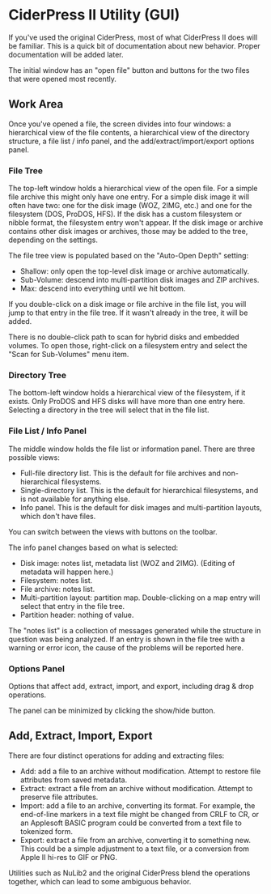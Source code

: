 # CiderPress II Utility (GUI) #

If you've used the original CiderPress, most of what CiderPress II does will be familiar.  This
is a quick bit of documentation about new behavior.  Proper documentation will be added later.

The initial window has an "open file" button and buttons for the two files that were opened
most recently.

## Work Area ##

Once you've opened a file, the screen divides into four windows: a hierarchical view of the
file contents, a hierarchical view of the directory structure, a file list / info panel, and
the add/extract/import/export options panel.

### File Tree ###

The top-left window holds a hierarchical view of the open file.  For a simple file archive this
might only have one entry.  For a simple disk image it will often have two: one for the disk image
(WOZ, 2IMG, etc.) and one for the filesystem (DOS, ProDOS, HFS).  If the disk has a custom
filesystem or nibble format, the filesystem entry won't appear.  If the disk image or archive
contains other disk images or archives, those may be added to the tree, depending on the settings.

The file tree view is populated based on the "Auto-Open Depth" setting:

 - Shallow: only open the top-level disk image or archive automatically.
 - Sub-Volume: descend into multi-partition disk images and ZIP archives.
 - Max: descend into everything until we hit bottom.

If you double-click on a disk image or file archive in the file list, you will jump to that
entry in the file tree.  If it wasn't already in the tree, it will be added.

There is no double-click path to scan for hybrid disks and embedded volumes.  To open those,
right-click on a filesystem entry and select the "Scan for Sub-Volumes" menu item.

### Directory Tree ###

The bottom-left window holds a hierarchical view of the filesystem, if it exists.  Only ProDOS
and HFS disks will have more than one entry here.  Selecting a directory in the tree will
select that in the file list.

### File List / Info Panel ###

The middle window holds the file list or information panel.  There are three possible views:

 - Full-file directory list.  This is the default for file archives and non-hierarchical
   filesystems.
 - Single-directory list.  This is the default for hierarchical filesystems, and is not
   available for anything else.
 - Info panel.  This is the default for disk images and multi-partition layouts, which don't
   have files.

You can switch between the views with buttons on the toolbar.

The info panel changes based on what is selected:

 - Disk image: notes list, metadata list (WOZ and 2IMG).  (Editing of metadata will happen here.)
 - Filesystem: notes list.
 - File archive: notes list.
 - Multi-partition layout: partition map.  Double-clicking on a map entry will select that
   entry in the file tree.
 - Partition header: nothing of value.

The "notes list" is a collection of messages generated while the structure in question was being
analyzed.  If an entry is shown in the file tree with a warning or error icon, the cause of the
problems will be reported here.

### Options Panel ###

Options that affect add, extract, import, and export, including drag & drop operations.

The panel can be minimized by clicking the show/hide button.


## Add, Extract, Import, Export ##

There are four distinct operations for adding and extracting files:

 - Add: add a file to an archive without modification.  Attempt to restore
   file attributes from saved metadata.
 - Extract: extract a file from an archive without modification.  Attempt to
   preserve file attributes.
 - Import: add a file to an archive, converting its format.  For example,
   the end-of-line markers in a text file might be changed from CRLF to CR,
   or an Applesoft BASIC program could be converted from a text file to
   tokenized form.
 - Export: extract a file from an archive, converting it to something new.
   This could be a simple adjustment to a text file, or a conversion from
   Apple II hi-res to GIF or PNG.

Utilities such as NuLib2 and the original CiderPress blend the operations
together, which can lead to some ambiguous behavior.
